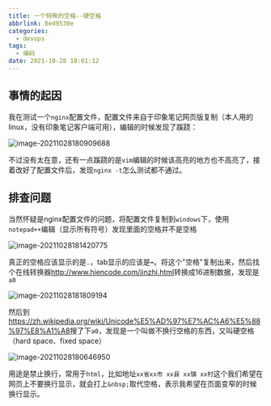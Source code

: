 ```yaml
---
title: 一个特殊的空格--硬空格
abbrlink: 8e49530e
categories:
  - devops
tags:
  - 编码
date: 2021-10-28 18:01:12
---
```



## 事情的起因

我在测试一个`nginx`配置文件，配置文件来自于印象笔记网页版复制（本人用的linux，没有印象笔记客户端可用），编辑的时候发现了蹊跷：

![image-20211028180909688](https://static.zahui.fan/images/image-20211028180909688.png)

不过没有太在意，还有一点蹊跷的是`vim`编辑的时候该高亮的地方也不高亮了，接着改好了配置文件后，发现`nginx -t`怎么测试都不通过。

## 排查问题

当然怀疑是nginx配置文件的问题，将配置文件复制到`windows`下，使用`notepad++`编辑（显示所有符号）发现里面的空格并不是空格

![image-20211028181420775](https://static.zahui.fan/images/image-20211028181420775.png)

真正的空格应该显示的是`.`，tab显示的应该是`➡️`。将这个"空格"复制出来，然后找个在线转换器<http://www.hiencode.com/jinzhi.html>转换成16进制数据，发现是`a0`

![image-20211028181809194](https://static.zahui.fan/images/image-20211028181809194.png)

然后到<https://zh.wikipedia.org/wiki/Unicode%E5%AD%97%E7%AC%A6%E5%88%97%E8%A1%A8>搜了下`a0`，发现是一个叫做不换行空格的东西，又叫硬空格（hard space、fixed space）

![image-20211028180646950](https://static.zahui.fan/images/image-20211028180646950.png)

用途是禁止换行，常用于`html`，比如地址`xx省xx市 xx县 xx镇 xx村`这个我们希望在网页上不要换行显示，就会打上`&nbsp;`取代空格，表示我希望在页面变窄的时候换行显示。
